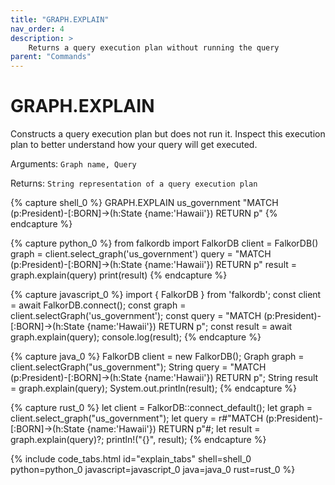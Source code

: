 ```yaml
---
title: "GRAPH.EXPLAIN"
nav_order: 4
description: >
    Returns a query execution plan without running the query
parent: "Commands"    
---
```


# GRAPH.EXPLAIN

Constructs a query execution plan but does not run it. Inspect this execution plan to better
understand how your query will get executed.

Arguments: `Graph name, Query`

Returns: `String representation of a query execution plan`

{% capture shell_0 %}
GRAPH.EXPLAIN us_government "MATCH (p:President)-[:BORN]->(h:State {name:'Hawaii'}) RETURN p"
{% endcapture %}

{% capture python_0 %}
from falkordb import FalkorDB
client = FalkorDB()
graph = client.select_graph('us_government')
query = "MATCH (p:President)-[:BORN]->(h:State {name:'Hawaii'}) RETURN p"
result = graph.explain(query)
print(result)
{% endcapture %}

{% capture javascript_0 %}
import { FalkorDB } from 'falkordb';
const client = await FalkorDB.connect();
const graph = client.selectGraph('us_government');
const query = "MATCH (p:President)-[:BORN]->(h:State {name:'Hawaii'}) RETURN p";
const result = await graph.explain(query);
console.log(result);
{% endcapture %}

{% capture java_0 %}
FalkorDB client = new FalkorDB();
Graph graph = client.selectGraph("us_government");
String query = "MATCH (p:President)-[:BORN]->(h:State {name:'Hawaii'}) RETURN p";
String result = graph.explain(query);
System.out.println(result);
{% endcapture %}

{% capture rust_0 %}
let client = FalkorDB::connect_default();
let graph = client.select_graph("us_government");
let query = r#"MATCH (p:President)-[:BORN]->(h:State {name:'Hawaii'}) RETURN p"#;
let result = graph.explain(query)?;
println!("{}", result);
{% endcapture %}

{% include code_tabs.html id="explain_tabs" shell=shell_0 python=python_0 javascript=javascript_0 java=java_0 rust=rust_0 %}

